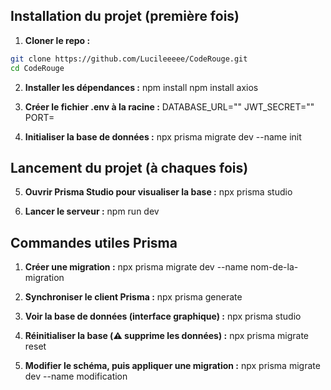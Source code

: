 ## Installation du projet (première fois)

1. **Cloner le repo :**

```bash
git clone https://github.com/Lucileeeee/CodeRouge.git
cd CodeRouge
```

2. **Installer les dépendances :**
   npm install
   npm install axios

3. **Créer le fichier .env à la racine :**
   DATABASE_URL=""
   JWT_SECRET=""
   PORT=

4. **Initialiser la base de données :**
   npx prisma migrate dev --name init

## Lancement du projet (à chaques fois)

5. **Ouvrir Prisma Studio pour visualiser la base :**
   npx prisma studio

6. **Lancer le serveur :**
   npm run dev

## Commandes utiles Prisma

1. **Créer une migration :**
   npx prisma migrate dev --name nom-de-la-migration

2. **Synchroniser le client Prisma :**
   npx prisma generate

3. **Voir la base de données (interface graphique) :**
   npx prisma studio

4. **Réinitialiser la base (⚠️ supprime les données) :**
   npx prisma migrate reset

5. **Modifier le schéma, puis appliquer une migration :**
   npx prisma migrate dev --name modification
